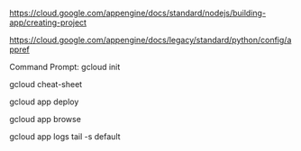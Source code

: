 https://cloud.google.com/appengine/docs/standard/nodejs/building-app/creating-project

https://cloud.google.com/appengine/docs/legacy/standard/python/config/appref


Command Prompt:
gcloud init

gcloud cheat-sheet

gcloud app deploy

gcloud app browse

gcloud app logs tail -s default

